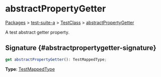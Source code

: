 # abstractPropertyGetter

[Packages](/) \> [test-suite-a](/test-suite-a/) \> [TestClass](/test-suite-a/testclass-class/) \> [abstractPropertyGetter](/test-suite-a/testclass-class/abstractpropertygetter-property)

A test abstract getter property.

## Signature {#abstractpropertygetter-signature}

```typescript
get abstractPropertyGetter(): TestMappedType;
```

**Type**: [TestMappedType](/test-suite-a/testmappedtype-typealias/)
